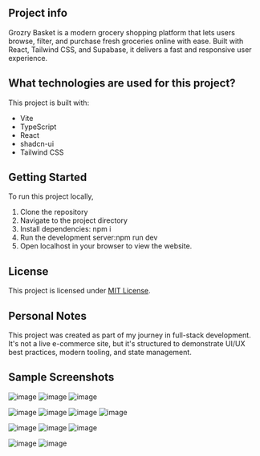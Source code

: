 ## Project info

Grozry Basket is a modern grocery shopping platform that lets users browse, filter, and purchase fresh groceries online with ease. Built with React, Tailwind CSS, and Supabase, it delivers a fast and responsive user experience.

## What technologies are used for this project?

This project is built with:

- Vite
- TypeScript
- React
- shadcn-ui
- Tailwind CSS

## Getting Started
To run this project locally,
1. Clone the repository
2. Navigate to the project directory
3. Install dependencies: npm i
4. Run the development server:npm run dev
5. Open localhost in your browser to view the website.

## License
This project is licensed under [MIT License](LICENSE).

## Personal Notes
This project was created as part of my journey in full-stack development. It's not a live e-commerce site, but it's structured to demonstrate UI/UX best practices, modern tooling, and state management.

## Sample Screenshots
![image](https://github.com/user-attachments/assets/3a2d1fcd-af95-4c80-a624-e1142fe7ed33)
![image](https://github.com/user-attachments/assets/8ecbf24f-ddad-43b1-8e82-1c201fe6a64e)
![image](https://github.com/user-attachments/assets/47dfe258-68fd-470f-ad48-e15efb596b8a)

![image](https://github.com/user-attachments/assets/6f2cacc2-f8f5-4bc3-8725-9b20d84a3566)
![image](https://github.com/user-attachments/assets/fb6a0f2c-7f44-4099-884b-3bb1c274cf27)
![image](https://github.com/user-attachments/assets/5d390bb9-f87c-4d81-8dad-12d003e9cbbc)
![image](https://github.com/user-attachments/assets/709f2d53-2ba2-4149-89b5-4f7d27040dfb)

![image](https://github.com/user-attachments/assets/885a91b4-d6da-444b-8855-5e5536504471)
![image](https://github.com/user-attachments/assets/224a28d2-e34c-4ed6-8f80-c381ef63d487)
![image](https://github.com/user-attachments/assets/98c383e0-5d28-473c-aa2e-09d3e3abac22)

![image](https://github.com/user-attachments/assets/04a04bd9-6508-4f58-82e8-cf9b55925183)
![image](https://github.com/user-attachments/assets/2f65bcbf-4594-4fd9-9a1d-b55dfbce377a)


